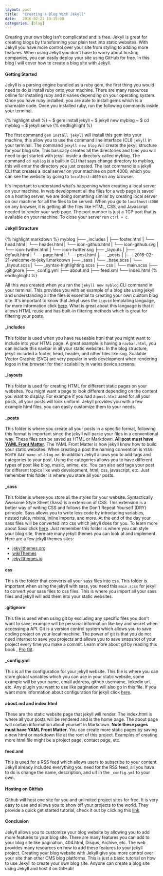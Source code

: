 ```yaml
---
layout: post
title:  "Creating a Blog With Jekyll"
date:   2016-02-21 13:15:00
categories: [blog]
---
```

Creating your own blog isn't complicated and is free. Jekyll is great for creating blogs by transforming your plain text into static websites. With Jekyll you have more control over your site from styling to adding more features. When using Jekyll you don't have to worry about hosting companies, you can easily deploy your site using GitHub for free. In this blog I will cover how to create a blog site with Jekyll.

####  Getting Started

Jekyll is a parsing engine bundled as a ruby gem, the first thing you would need to do is install ruby onto your machine. There are many resources online for installing ruby and it varies depending on your operating system. Once you have ruby installed, you are able to install gems which is a shareable code. Once you installed ruby, 
run the following commands inside your terminal.
 
{% highlight shell %}
  ~ $ gem install jekyll
  ~ $ jekyll new myblog
  ~ $ cd myblog
  ~ $ jekyll serve
{% endhighlight %}
 
The first command `gem install jekyll` will install this gem into your machine, this allow you to use the command line interface (CLI) `jekyll` in your terminal. The command `jekyll new blog` will create the jekyll structure for your blog site. This basically creates all the directories and files you will need to get started with jekyll inside a directory called myblog. The command `cd myblog` is a built-in CLI that says change directory to myblog, this will enter the directory you just created. The last command is a jekyll CLI that creates a local server on your machine on port 4000, which you can see the website by going to `localhost:4000` on any browser.
 
It's important to understand what's happening when creating a local server on your machine. In web development all the files for a web page is saved on a hosting server, we are doing something similar by creating local server on our machine for all the files to be served. When you go to `localhost:4000` on any browser, it is getting all the files like HTML, CSS, and Javascript needed to render your web page. The port number is just a TCP port that is available on your machine. To close your server run `ctrl + c`.

#### Jekyll Structure

{% highlight markdown %}
  myblog
  ├── _includes
  |   ├── footer.html
  |   └── head.html
  |   └── header.html
  |   └── icon-github.html
  |   └── icon-github.svg
  |   └── icon-twitter.html
  |   └── icon-twitter.svg
  ├── _layouts
  |   ├── default.html
  |   └── page.html
  |   └── post.html
  ├── _posts
  |   ├── 2016-02-21-welcome-to-jekyll.markdown
  ├── _sass
  |   └── _base.scss
  |   └── _layout.scss
  |   └── _syntax-highlighting.scss
  ├── css
  |   └── main.scss
  ├── .gitignore
  ├── _config.yml
  ├── about.md
  ├── feed.xml
  └── index.html
{% endhighlight %}

All this was created when you ran the `jekyll new myblog` CLI command in your terminal. This provides you with an example of a blog site using jekyll and understanding all the files is essential to creating your own custom blog site. It's important to know that Jekyl uses the `Liquid` templating language, for more information click <a href="https://docs.shopify.com/themes/liquid" target="_blank">here</a>. What is great about this language is that it allows HTML reuse and has built-in filtering methods which is great for filtering your posts.

#### _includes

This folder is used when you have reuseable html that you might want to include into your HTML page. A great example is having a `navbar.html`, you can include this navbar in all your static websites. In the blog structure, jekyll included a footer, head, header, and other files like svg. Scalable Vector Graphic (SVG) are very popular in web development when rendering logos in the browser for their scalability in varies device screens.

#### _layouts

This folder is used for creating HTML for different static pages on your websites. You might want a page to look different depending on the content you want to display. For example if you had a `post.html` used for all your posts, all your posts will look uniform. Jekyll provides you with a few example html files, you can easily customize them to your needs.

#### _posts

This folder is where you create all your posts in a specific format, following this format is important since the jekyll will parse your files in a conventional way. These files can be saved as HTML or Markdown. **All post must have <a href="http://jekyllrb.com/docs/frontmatter/" target="_blank">YAML Front Matter</a>**. The YAML Front Matter is how jekyll know how to build your static websites. When creating a post the naming convention is `YEAR-MONTH-DAY-name-of-blog.md`. In addition Jekyll allows you to add tags and categories to your post. Using the categories allows you to have different types of post like blog, music, anime, etc. You can also add tags your post for different topics like web development, html, css, javascript, etc. Just remember this folder is where you store all your posts.

#### _sass

This folder is where you store all the styles for your website. Syntactically Awesome Style Sheet (Sass) is a extension of CSS. This extension is a better way of writing CSS and follows the Don't Repeat Yourself (DRY) principle. Sass allows you to write less code by introducing variables, nested rules, mixins, inline imports, and more. At the end of the day your sass files will be converted into css which jekyll does for you. To learn more about Sass click <a href="http://sass-lang.com/guide" target="_blank">here</a>. Just remember this folder is where you can style your blog site, there are many jekyll themes you can look at and implement. Here are a few jekyll themes sites: 

* <a href="http://jekyllthemes.org/" target="_blank">jekyllthemes.org</a>
* <a href="https://github.com/jekyll/jekyll/wiki/Themes" target="_blank">wikiThemes</a>
* <a href="http://jekyllthemes.io/" target="_blank">jekyllthemes.io</a>

#### css

This is the folder that converts all your sass files into css. This folder is important when using the jekyll with sass, you need this `main.scss` for jekyll to convert your sass files to css files. This is where you import all your sass files and jekyll will add them into your static websites.

#### .gitignore

This file is used when using git by excluding any specific files you don't want to save, example will be personal information like key and secret when accessing a API. Git is a version control system which allows you to save coding project on your local machine. The power of git is that you do not need internet to save you projects and allows you to save snapshot of your project every time you make a commit. Learn more about git by reading this book , <a href="https://git-scm.com/book/en/v2" target="_blank">Pro Git</a>.

#### _config.yml

This is all the configuration for your jekyll website. This file is where you can store global variables which you can use in your static website, some example will be your name, email address, github username, linkedin url, etc. Any plugin you want to use like pagination will also go in this file. If you want more information about configuration for jekyll click <a href="http://jekyllrb.com/docs/configuration/" target="_blank">here</a>.

#### about.md and index.html

These are the static website page that jekyll will render. The index.html is where all your posts will be rendered and is the home page. The about page will contain information about yourself in Markdown. **Note these pages must have YAML Front Matter**. You can create more static pages by saving a new html or markdown file at the root of this project. Examples of creating more html file might be a project page, contact page, etc.

#### feed.xml

This is used for a RSS feed which allows users to subscribe to your content. Jekyll already included everything you need for the RSS feed, all you have to do is change the name, description, and url in the `_config.yml` to your own.

#### Hosting on GitHub

Github will host one site for you and unlimited project sites for free. It is very easy to use and allows you to show off your projects to the world. They provide a quick get started tutorial, check it out by clicking this <a href="https://pages.github.com/" target="_blank">link</a>.

#### Conclusion

Jekyll allows you to customize your blog website by allowing you to add more features to your blog site. There are many features you can add to your blog site like pagination, 404.html, Disqus, Archive, etc. The web provides many resources on how to add these features to your jekyll project. Creating your blog website with Jekyll give you more control over your site than other CMS blog platforms. This is just a basic tutorial on how to use Jekyll to create your own blog site. Anyone can create a blog site using Jekyll and host it on GitHub!